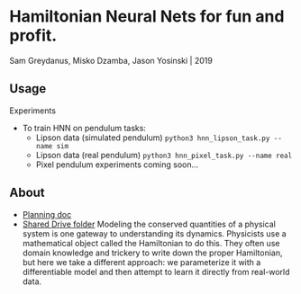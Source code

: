 Hamiltonian Neural Nets for fun and profit.
=======
Sam Greydanus, Misko Dzamba, Jason Yosinski | 2019

Usage
--------

Experiments
 * To train HNN on pendulum tasks:
 	* Lipson data (simulated pendulum) `python3 hnn_lipson_task.py --name sim`
 	* Lipson data (real pendulum) `python3 hnn_pixel_task.py --name real`
 	* Pixel pendulum experiments coming soon...

About
--------

* [Planning doc](https://docs.google.com/document/d/1WLprq600etYrqc51GLm5uTd2sTBeMYB5MUakJigCSEw/edit)
* [Shared Drive folder](https://drive.google.com/open?id=1869p7KJfOV5rI5HflTb7DmdnuSNbMyFU)
Modeling the conserved quantities of a physical system is one gateway to understanding its dynamics. Physicists use a mathematical object called the Hamiltonian to do this. They often use domain knowledge and trickery to write down the proper Hamiltonian, but here we take a different approach: we parameterize it with a differentiable model and then attempt to learn it directly from real-world data.
